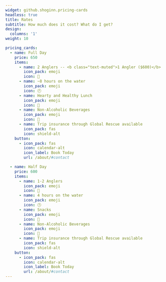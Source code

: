 ```yaml
---
widget: github.shoginn.pricing-cards
headless: true
title: Rates
subtitle: How much does it cost? What do I get?
design:
  columns: '1'
weight: 10

pricing_cards:
  - name: Full Day
    price: 650
    items:
      - name: 2 Anglers -- <b class="text-muted">1 Angler ($600)</b>
        icon_pack: emoji
        icon: 🎣
      - name: ~8 hours on the water
        icon_pack: emoji
        icon: 🕗
      - name: Hearty and Healthy Lunch
        icon_pack: emoji
        icon: 🧺
      - name: Non-Alcoholic Beverages
        icon_pack: emoji
        icon: 🥤
      - name: Trip insurance through Global Rescue available
        icon_pack: fas
        icon: shield-alt
    button:
      - icon_pack: fas
        icon: calendar-alt
        icon_label: Book Today
        url: /about/#contact

  - name: Half Day
    price: 600
    items:
      - name: 1-2 Anglers
        icon_pack: emoji
        icon: 🎣
      - name: 4 hours on the water
        icon_pack: emoji
        icon: 🕓
      - name: Snacks
        icon_pack: emoji
        icon: 🥨
      - name: Non-Alcoholic Beverages
        icon_pack: emoji
        icon: 🥤
      - name: Trip insurance through Global Rescue available
        icon_pack: fas
        icon: shield-alt
    button:
      - icon_pack: fas
        icon: calendar-alt
        icon_label: Book Today
        url: /about/#contact
---
```

